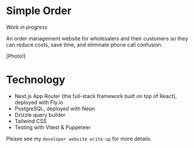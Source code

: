 # Simple Order

_Work in progress_

An order management website for wholesalers and their customers so they can reduce costs, save time, and eliminate phone call confusion.

[Photo!]

# Technology

- Next.js App Router (the full-stack framework built on top of React), deployed with Fly.io
- PostgreSQL, deployed with Neon
- Drizzle query builder
- Tailwind CSS
- Testing with Vitest & Puppeteer

Please see my `developer website write-up` for more details.

